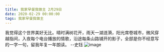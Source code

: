 ```yaml
---
title: 我家早餐我做主 2月29日
date: 2020-02-29 00:00:00
tags: 我家早餐我做主
---
```

我觉得这个世界美好无比。晴时满树花开，雨天一湖涟漪，阳光席卷城市，微风穿越指间，入夜每个电台播放的情歌，沿途每条山路铺开的影子，全部是你不经意写的一字一句，留我年复一年朗读。 --史钰
![image](1.jpg)